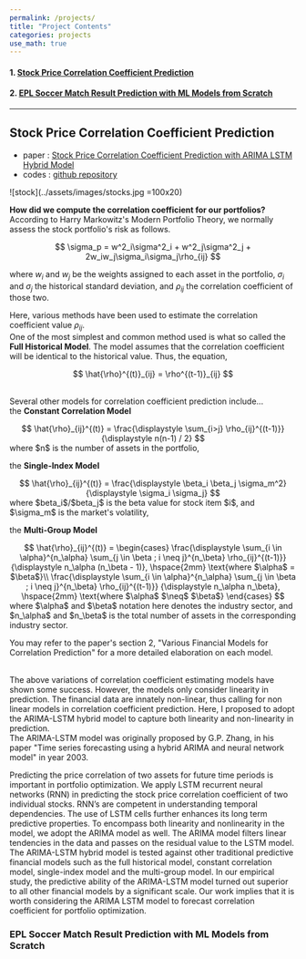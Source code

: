 ```yaml
---
permalink: /projects/
title: "Project Contents"
categories: projects
use_math: true
---
```

#### 1. [Stock Price Correlation Coefficient Prediction](#stock-price-correlation-coefficient-prediction)
#### 2. [EPL Soccer Match Result Prediction with ML Models from Scratch](#epl-soccer-match-result-prediction-with-ml-models-from-scratch)

---

## Stock Price Correlation Coefficient Prediction

* paper : [Stock Price Correlation Coefficient Prediction with ARIMA LSTM Hybrid Model](https://arxiv.org/pdf/1808.01560.pdf)  
* codes : [github repository](https://github.com/imhgchoi/ARIMA-LSTM-hybrid-corrcoef-predict)

![stock](../assets/images/stocks.jpg =100x20)

**How did we compute the correlation coefficient for our portfolios?**  
According to Harry Markowitz's Modern Portfolio Theory, we normally assess the stock portfolio's risk as follows.
 <br>  
<center>
$$
\sigma_p = w^2_i\sigma^2_i + w^2_j\sigma^2_j + 2w_iw_j\sigma_i\sigma_j\rho_{ij}
$$
</center>  

where $w_i$ and $w_j$ be the weights assigned to each asset in the portfolio, $\sigma_i$ and $\sigma_j$ the historical
standard deviation, and $\rho_{ij}$ the correlation coefficient of those two.
 <br>  
 
Here, various methods have been used to estimate the correlation coefficient value $\rho_{ij}$.  
One of the most simplest and common method used is what so called the **Full Historical Model**. The model assumes that
the correlation coefficient will be identical to the historical value. Thus, the equation,
 <br>  
<center>
$$
\hat{\rho}^{(t)}_{ij} = \rho^{(t-1)}_{ij}
$$
</center>
 <br>  

Several other models for correlation coefficient prediction include...  
the **Constant Correlation Model**
 <br>  
<center>
$$
\hat{\rho}_{ij}^{(t)} = \frac{\displaystyle \sum_{i>j} \rho_{ij}^{(t-1)}} {\displaystyle n(n-1) / 2}
$$
</center>
where $n$ is the number of assets in the portfolio,
 <br>  

the **Single-Index Model**
 <br>  
<center>
$$
\hat{\rho}_{ij}^{(t)} = \frac{\displaystyle \beta_i \beta_j \sigma_m^2} {\displaystyle \sigma_i \sigma_j}
$$
</center>
where $beta_i$/$beta_j$ is the beta value for stock item $i$, and $\sigma_m$ is the market's volatility,
 <br>  

the **Multi-Group Model**
 <br>  
<center>
$$
\hat{\rho}_{ij}^{(t)} = \begin{cases}
\frac{\displaystyle \sum_{i \in \alpha}^{n_\alpha} \sum_{j \in \beta ; i \neq j}^{n_\beta} \rho_{ij}^{(t-1)}} {\displaystyle n_\alpha (n_\beta - 1)}, \hspace{2mm} \text{where  $\alpha$ = $\beta$}\\
\frac{\displaystyle \sum_{i \in \alpha}^{n_\alpha} \sum_{j \in \beta ; i \neq j}^{n_\beta} \rho_{ij}^{(t-1)}} {\displaystyle n_\alpha  n_\beta}, \hspace{2mm} \text{where $\alpha$ $\neq$ $\beta$}
\end{cases}
$$
</center>
where $\alpha$ and $\beta$ notation here denotes the industry sector, and $n_\alpha$ and $n_\beta$ is the total number
 of assets in the corresponding industry sector.
 <br>  

You may refer to the paper's section 2, "Various Financial Models for Correlation Prediction" for a more detailed 
elaboration on each model.
 <br><br>  
 
The above variations of correlation coefficient estimating models have shown some success. However, the models only
consider linearity in prediction. The financial data are innately non-linear, thus calling for non linear models in
correlation coefficient prediction. Here, I proposed to adopt the ARIMA-LSTM hybrid model to capture both linearity
and non-linearity in prediction.  
The ARIMA-LSTM model was originally proposed by G.P. Zhang, in his paper "Time series forecasting using a hybrid ARIMA 
and neural network model" in year 2003.

Predicting the price correlation of two assets for future time periods is important in portfolio optimization. We apply LSTM recurrent neural networks
(RNN) in predicting the stock price correlation coefficient of two individual
stocks. RNN’s are competent in understanding temporal dependencies. The
use of LSTM cells further enhances its long term predictive properties. To encompass both linearity and nonlinearity in the model, we adopt the ARIMA
model as well. The ARIMA model filters linear tendencies in the data and
passes on the residual value to the LSTM model. The ARIMA-LSTM hybrid
model is tested against other traditional predictive financial models such as
the full historical model, constant correlation model, single-index model and
the multi-group model. In our empirical study, the predictive ability of the
ARIMA-LSTM model turned out superior to all other financial models by a
significant scale. Our work implies that it is worth considering the ARIMA LSTM model to forecast correlation coefficient for portfolio optimization.


### EPL Soccer Match Result Prediction with ML Models from Scratch
